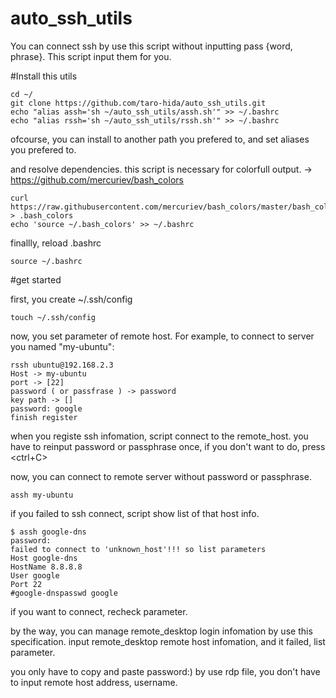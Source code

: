 # auto_ssh_utils
You can connect ssh by use this script without inputting pass {word, phrase}. This script input them for you.

#Install this utils

```
cd ~/
git clone https://github.com/taro-hida/auto_ssh_utils.git
echo "alias assh='sh ~/auto_ssh_utils/assh.sh'" >> ~/.bashrc
echo "alias rssh='sh ~/auto_ssh_utils/rssh.sh'" >> ~/.bashrc
```
ofcourse, you can install to another path you prefered to, and set aliases you prefered to.

and resolve dependencies.
this script is necessary for colorfull output.
-> https://github.com/mercuriev/bash_colors

```
curl https://raw.githubusercontent.com/mercuriev/bash_colors/master/bash_colors.sh > .bash_colors
echo 'source ~/.bash_colors' >> ~/.bashrc
```
finallly, reload .bashrc

```
source ~/.bashrc
```

#get started

first, you create ~/.ssh/config

```
touch ~/.ssh/config
```

now, you set parameter of remote host.
For example, to connect to server you named "my-ubuntu": 

```
rssh ubuntu@192.168.2.3
Host -> my-ubuntu
port -> [22] 
password ( or passfrase ) -> password
key path -> [] 
password: google
finish register
```

when you registe ssh infomation, script connect to the remote_host.
you have to reinput password or passphrase once, if you don't want to do, press <ctrl+C>

now, you can connect to remote server without password or passphrase. 

```
assh my-ubuntu
```

if you failed to ssh connect, script show list of that host info.

```
$ assh google-dns    
password: 
failed to connect to 'unknown_host'!!! so list parameters
Host google-dns
HostName 8.8.8.8
User google
Port 22
#google-dnspasswd google
```

if you want to connect, recheck parameter.

by the way, you can manage remote_desktop login infomation by use this specification.
input remote_desktop remote host infomation, and it failed, list parameter.

you only have to copy and paste password:) by use rdp file, you don't have to input remote host address, username.
